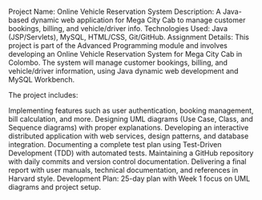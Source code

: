 Project Name: Online Vehicle Reservation System
Description: A Java-based dynamic web application for Mega City Cab to manage customer bookings, billing, and vehicle/driver info.
Technologies Used: Java (JSP/Servlets), MySQL, HTML/CSS, Git/GitHub.
Assignment Details: 
This project is part of the Advanced Programming module and involves developing an Online Vehicle Reservation System for Mega City Cab in Colombo. The system will manage customer bookings, billing, and vehicle/driver information, using Java dynamic web development and MySQL Workbench.

The project includes:

Implementing features such as user authentication, booking management, bill calculation, and more.
Designing UML diagrams (Use Case, Class, and Sequence diagrams) with proper explanations.
Developing an interactive distributed application with web services, design patterns, and database integration.
Documenting a complete test plan using Test-Driven Development (TDD) with automated tests.
Maintaining a GitHub repository with daily commits and version control documentation.
Delivering a final report with user manuals, technical documentation, and references in Harvard style.
Development Plan: 25-day plan with Week 1 focus on UML diagrams and project setup.
